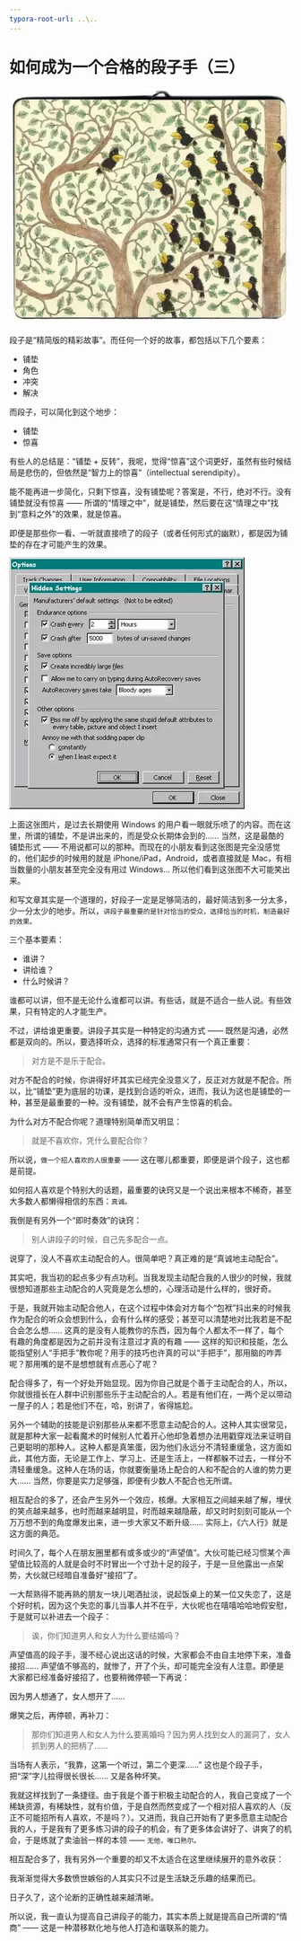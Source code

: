 ```yaml
---
typora-root-url: ..\..
---
```


# 如何成为一个合格的段子手（三）
![](/images/xiaolai/story/start.jpg)

段子是“精简版的精彩故事”。而任何一个好的故事，都包括以下几个要素：

* 铺垫
* 角色
* 冲突
* 解决

而段子，可以简化到这个地步：

* 铺垫
* 惊喜

有些人的总结是：“铺垫 + 反转”，我呢，觉得“惊喜”这个词更好，虽然有些时候结局是悲伤的，但依然是“智力上的惊喜”（intellectual serendipity）。

能不能再进一步简化，只剩下惊喜，没有铺垫呢？答案是，不行，绝对不行。没有铺垫就没有惊喜 —— 所谓的“情理之中”，就是铺垫，然后要在这“情理之中”找到“意料之外”的效果，就是惊喜。

即便是那些你一看、一听就直接喷了的段子（或者任何形式的幽默），都是因为铺垫的存在才可能产生的效果。

![](/images/xiaolai/story/window.jpg)

上面这张图片，是过去长期使用 Windows 的用户看一眼就乐喷了的内容。而在这里，所谓的铺垫，不是讲出来的，而是受众长期体会到的…… 当然，这是最酷的铺垫形式 —— 不用说都可以的那种。而现在的小朋友看到这张图是完全没感觉的，他们起步的时候用的就是 iPhone/iPad，Android，或者直接就是 Mac，有相当数量的小朋友甚至完全没有用过 Windows... 所以他们看到这张图不大可能笑出来。

和写文章其实是一个道理的，好段子一定是足够简洁的，最好简洁到多一分太多，少一分太少的地步。所以，`讲段子最重要的是针对恰当的受众，选择恰当的时机，制造最好的效果。`

三个基本要素：

* 谁讲？
* 讲给谁？
* 什么时候讲？

谁都可以讲，但不是无论什么谁都可以讲。有些话，就是不适合一些人说。有些效果，只有特定的人才能生产。

不过，讲给谁更重要。讲段子其实是一种特定的沟通方式 —— 既然是沟通，必然都是双向的。所以，要选择听众，选择的标准通常只有一个真正重要：

> 对方是不是乐于配合。

对方不配合的时候，你讲得好坏其实已经完全没意义了，反正对方就是不配合。所以，比“铺垫”更为底层的功课，是找到合适的听众，进而，我认为这也是铺垫的一种，甚至是最重要的一种。没有铺垫，就不会有产生惊喜的机会。

为什么对方不配合你呢？道理特别简单而又明显：

> 就是不喜欢你，凭什么要配合你？

所以说，`做一个招人喜欢的人很重要` —— 这在哪儿都重要，即便是讲个段子，这也都是前提。

如何招人喜欢是个特别大的话题，最重要的诀窍又是一个说出来根本不稀奇，甚至大多数人都懒得相信的东西：`真诚。`

我倒是有另外一个“即时奏效”的诀窍：

> 别人讲段子的时候，自己先多配合一点。

说穿了，没人不喜欢主动配合的人。很简单吧？真正难的是“真诚地主动配合”。

其实吧，我当初的起点多少有点功利。当我发现主动配合我的人很少的时候，我就很想知道那些主动配合的人究竟是怎么想的，心理活动是什么样的，很好奇。

于是，我就开始主动配合他人，在这个过程中体会对方每个“包袱”抖出来的时候我作为配合的听众会想到什么，会有什么样的感受；甚至可以清楚地对比我若是不配合会怎么想…… 这真的是没有人能教你的东西，因为每个人都太不一样了，每个有趣的角度都是因为之前并没有注意过才真的有趣 —— 这样的知识和技能，怎么能指望别人“手把手”教你呢？用手的技巧也许真的可以“手把手”，那用脑的咋弄呢？那用嘴的是不是想想就有点恶心了呢？

配合得多了，有一个好处开始显现。因为你自己就是个善于主动配合的人，所以，你就很擅长在人群中识别那些乐于主动配合的人。若是有他们在，一两个足以带动一屋子的人；若是他们不在，哈，别讲了，省得尴尬。

另外一个辅助的技能是识别那些从来都不愿意主动配合的人。这种人其实很常见，就是那种大家一起看魔术的时候别人忙着开心他却急着想办法用戳穿戏法来证明自己更聪明的那种人。这种人都是真笨蛋，因为他们永远分不清轻重缓急，这方面如此，其他方面，无论是工作上、学习上、还是生活上，一样都躲不过去，一样分不清轻重缓急。这种人在场的话，你就要衡量场上配合的人和不配合的人谁的势力更大…… 当然，你要是实力足够强，即便有少数人不配合也无所谓。

相互配合的多了，还会产生另外一个效应，核爆。大家相互之间越来越了解，埋伏的笑点越来越多，也时而越来越明显，时而越来越隐蔽，却又时时刻刻可能从一个万万想不到的角度爆发出来，进一步大家又不断升级…… 实际上，《六人行》就是这方面的典范。

时间久了，每个人在朋友圈里都有或多或少的“声望值”。大伙可能已经习惯某个声望值比较高的人就是会时不时冒出一个寸劲十足的段子，于是一旦他露出一点架势，大伙就已经暗自准备好“接招”了。

一大帮熟得不能再熟的朋友一块儿喝酒扯淡，说起饭桌上的某一位又失恋了，这是个好时机，因为这个失恋的事儿当事人并不在乎，大伙呢也在嘻嘻哈哈地假安慰，于是就可以补进去一个段子：

> 诶，你们知道男人和女人为什么要结婚吗？

声望值高的段子手，漫不经心说出这话的时候，大家都会不由自主地停下来，准备接招…… 声望值不够高的，就惨了，开了个头，却可能完全没有人注意。即便是大家都已经准备好接招了，也要稍微停顿一下再说：

因为男人想通了，女人想开了……

爆笑之后，再停顿，再补刀：

> 那你们知道男人和女人为什么要离婚吗？因为男人找到女人的漏洞了，女人抓到男人的把柄了……

当场有人表示，“我靠，这第一个听过，第二个更深……” 这也是个段子手，把“深”字儿拉得很长很长…… 又是各种坏笑。

我就这样找到了一条捷径。由于我是个善于积极主动配合的人，我自己变成了一个稀缺资源，有稀缺性，就有价值，于是自然而然变成了一个相对招人喜欢的人（反正不可能招所有人喜欢，不是吗？）。又进而，我自己开始有了更多愿意主动配合我的人，于是我有了更多练习讲的段子的机会，有了更多体会讲好了、讲爽了的机会，于是练就了卖油翁一样的本领 —— `无他，唯口熟尔。`

相互配合多了，我有另外一个重要的却又不太适合在这里继续展开的意外收获：

我渐渐觉得大多数愤世嫉俗的人其实只不过是生活缺乏乐趣的结果而已。

日子久了，这个论断的正确性越来越清晰。

所以说，我一直认为提高自己讲段子的能力，其实本质上就是提高自己所谓的“情商” —— 这是一种潜移默化地与他人打造和谐联系的能力。
